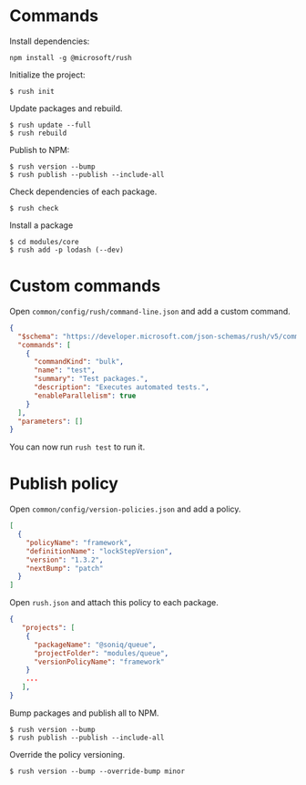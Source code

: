 # Commands

Install dependencies:

```
npm install -g @microsoft/rush
```

Initialize the project:

```
$ rush init
```

Update packages and rebuild.

```
$ rush update --full
$ rush rebuild
```

Publish to NPM:

```
$ rush version --bump
$ rush publish --publish --include-all
```

Check dependencies of each package.

```
$ rush check
```

Install a package

```
$ cd modules/core
$ rush add -p lodash (--dev)
```

# Custom commands

Open `common/config/rush/command-line.json` and add a custom command.

```json
{
  "$schema": "https://developer.microsoft.com/json-schemas/rush/v5/command-line.schema.json",
  "commands": [
    {
      "commandKind": "bulk",
      "name": "test",
      "summary": "Test packages.",
      "description": "Executes automated tests.",
      "enableParallelism": true
    }
  ],
  "parameters": []
}
```

You can now run `rush test` to run it.

# Publish policy

Open `common/config/version-policies.json` and add a policy.

```json
[
  {
    "policyName": "framework",
    "definitionName": "lockStepVersion",
    "version": "1.3.2",
    "nextBump": "patch"
  }
]
```

Open `rush.json` and attach this policy to each package.

```json
{
   "projects": [
    {
      "packageName": "@soniq/queue",
      "projectFolder": "modules/queue",
      "versionPolicyName": "framework"
    }
    ...
   ],
}
```

Bump packages and publish all to NPM.

```
$ rush version --bump
$ rush publish --publish --include-all
```

Override the policy versioning.

```
$ rush version --bump --override-bump minor
```